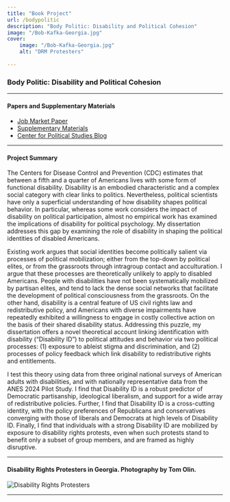 ```yaml
---
title: "Book Project"
url: /bodypolitic
description: "Body Politic: Disability and Political Cohesion"
image: "/Bob-Kafka-Georgia.jpg"
cover:
    image: "/Bob-Kafka-Georgia.jpg"
    alt: "DRM Protesters"
    
--- 
```


### Body Politic: Disability and Political Cohesion

----

#### Papers and Supplementary Materials

+ [Job Market Paper](https://www.dropbox.com/scl/fi/yajcabu0qb6ny6zubpp5a/JMP_Oct2024.pdf?rlkey=3uw0dwu8y3g5v4fmp7rltz2g6&st=p6bhatgv&dl=0)
+ [Supplementary Materials](https://osf.io/4qfks/)
+ [Center for Political Studies Blog](https://cpsblog.isr.umich.edu/?p=3152)
  
----

#### Project Summary
  
The Centers for Disease Control and Prevention (CDC) estimates that between a fifth and a quarter of Americans lives with some form of functional disability. Disability is an embodied characteristic and a complex social category with clear links to politics. Nevertheless, political scientists have only a superficial understanding of how disability shapes political behavior. In particular, whereas some work considers the impact of disability on political participation, almost no empirical work has examined the implications of disability for political psychology. My dissertation addresses this gap by examining the role of disability in shaping the political identities of disabled Americans.

Existing work argues that social identities become politically salient via processes of political mobilization; either from the top-down by political elites, or from the grassroots through intragroup contact and acculturation. I argue that these processes are theoretically unlikely to apply to disabled Americans. People with disabilities have not been systematically mobilized by partisan elites, and tend to lack the dense social networks that facilitate the development of political consciousness from the grassroots. On the other hand, disability is a central feature of US civil rights law and redistributive policy, and Americans with diverse impairments have repeatedly exhibited a willingness to engage in costly collective action on the basis of their shared disability status. Addressing this puzzle, my dissertation offers a novel theoretical account linking identification with disability (“Disability ID”) to political attitudes and behavior via two political processes: (1) exposure to ableist stigma and discrimination, and (2) processes of policy feedback which link disability to redistributive rights and entitlements. 

I test this theory using data from three original national surveys of American adults with disabilities, and with nationally representative data from the ANES 2024 Pilot Study. I find that Disability ID is a robust predictor of Democratic partisanship, ideological liberalism, and support for a wide array of redistributive policies. Further, I find that Disability ID is a cross-cutting identity, with the policy preferences of Republicans and conservatives converging with those of liberals and Democrats at high levels of Disability ID. Finally, I find that individuals with a strong Disability ID are mobilized by exposure to disability rights protests, even when such protests stand to benefit only a subset of group members, and are framed as highly disruptive.

----

#### Disability Rights Protesters in Georgia. Photography by Tom Olin.

![Disability Rights Protesters](/Bob-Kafka-Georgia.jpg)

----
